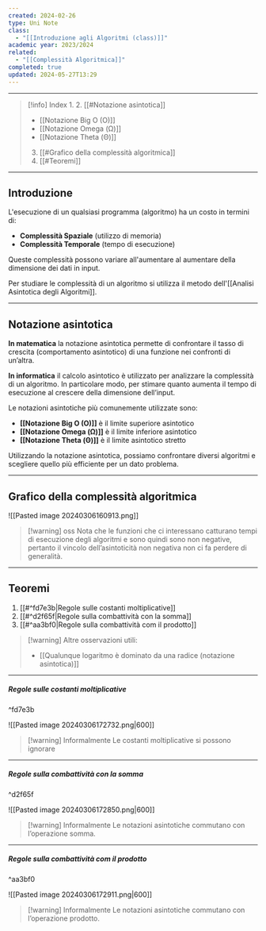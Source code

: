 ```yaml
---
created: 2024-02-26
type: Uni Note
class:
  - "[[Introduzione agli Algoritmi (class)]]"
academic year: 2023/2024
related:
  - "[[Complessità Algoritmica]]"
completed: true
updated: 2024-05-27T13:29
---
```

---

>[!info] Index
>1. 
>2. [[#Notazione asintotica]]
>	- [[Notazione Big O (O)]]
>	- [[Notazione Omega (Ω)]]
>	- [[Notazione Theta (Θ)]]
>3. [[#Grafico della complessità algoritmica]]
>4. [[#Teoremi]]
>

---
## Introduzione

L'esecuzione di un qualsiasi programma (algoritmo) ha un costo in termini di:
- **Complessità Spaziale** (utilizzo di memoria)
- **Complessità Temporale** (tempo di esecuzione)

Queste complessità possono variare all'aumentare al aumentare della dimensione dei dati in input.

Per studiare le complessità di un algoritmo si utilizza il metodo dell'[[Analisi Asintotica degli Algoritmi]].

---
## Notazione asintotica 

**In matematica** la notazione asintotica permette di confrontare il tasso di crescita (comportamento asintotico) di una funzione nei confronti di un’altra.

**In informatica** il calcolo asintotico è utilizzato per analizzare la complessità di un algoritmo.
In particolare modo, per stimare quanto aumenta il tempo di esecuzione al crescere della dimensione dell’input.

Le notazioni asintotiche più comunemente utilizzate sono:
- **[[Notazione Big O (O)]]** è il limite superiore asintotico
- **[[Notazione Omega (Ω)]]** è il limite inferiore asintotico
- **[[Notazione Theta (Θ)]]** è il limite asintotico stretto
 
Utilizzando la notazione asintotica, possiamo confrontare diversi algoritmi e scegliere quello più efficiente per un dato problema.

---
## Grafico della complessità algoritmica

![[Pasted image 20240306160913.png]]

>[!warning] oss
>Nota che le funzioni che ci interessano catturano tempi di esecuzione degli algoritmi e sono quindi sono non negative, pertanto il vincolo dell’asintoticità non negativa non ci fa perdere di generalità.

---
## Teoremi

1. [[#^fd7e3b|Regole sulle costanti moltiplicative]]
2. [[#^d2f65f|Regole sulla combattività con la somma]]
3. [[#^aa3bf0|Regole sulla combattività com il prodotto]]

>[!warning] Altre osservazioni utili:
>- [[Qualunque logaritmo è dominato da una radice (notazione asintotica)]]

---
##### Regole sulle costanti moltiplicative
^fd7e3b

![[Pasted image 20240306172732.png|600]]

>[!warning] Informalmente
>Le costanti moltiplicative si possono ignorare

---
##### Regole sulla combattività con la somma

^d2f65f

![[Pasted image 20240306172850.png|600]]

>[!warning] Informalmente
>Le notazioni asintotiche commutano con l’operazione somma.

---
##### Regole sulla combattività com il prodotto
^aa3bf0

![[Pasted image 20240306172911.png|600]]

>[!warning] Informalmente
>Le notazioni asintotiche commutano con l’operazione prodotto.
